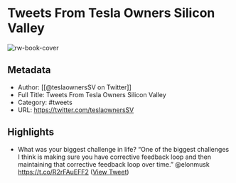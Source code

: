 # Tweets From Tesla Owners Silicon Valley

![rw-book-cover](https://pbs.twimg.com/profile_images/1694755043638140928/9EnIf30U.jpg)

## Metadata
- Author: [[@teslaownersSV on Twitter]]
- Full Title: Tweets From Tesla Owners Silicon Valley
- Category: #tweets
- URL: https://twitter.com/teslaownersSV

## Highlights
- What was your biggest challenge in life? “One of the biggest challenges I think is making sure you have corrective feedback loop and then maintaining that corrective feedback loop over time.” @elonmusk https://t.co/R2rFAuEFF2 ([View Tweet](https://twitter.com/teslaownersSV/status/1403743278546132992))
